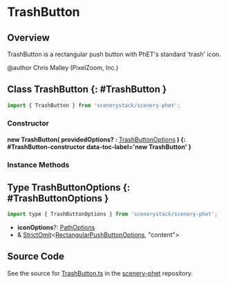 # TrashButton

## Overview

TrashButton is a rectangular push button with PhET's standard 'trash' icon.

@author Chris Malley (PixelZoom, Inc.)

## Class TrashButton {: #TrashButton }


```js
import { TrashButton } from 'scenerystack/scenery-phet';
```
### Constructor

#### new TrashButton( providedOptions? : <span style="font-weight: 400;">[TrashButtonOptions](../scenery-phet/TrashButton.md#TrashButtonOptions)</span> ) {: #TrashButton-constructor data-toc-label='new TrashButton' }

### Instance Methods





## Type TrashButtonOptions {: #TrashButtonOptions }


```js
import type { TrashButtonOptions } from 'scenerystack/scenery-phet';
```


- **iconOptions**?: [PathOptions](../scenery/Path.md#PathOptions)
- &amp; [StrictOmit](../phet-core/StrictOmit.md)&lt;[RectangularPushButtonOptions](../sun/RectangularPushButton.md#RectangularPushButtonOptions), "content"&gt;




## Source Code

See the source for [TrashButton.ts](https://github.com/phetsims/scenery-phet/blob/main/js/buttons/TrashButton.ts) in the [scenery-phet](https://github.com/phetsims/scenery-phet) repository.
